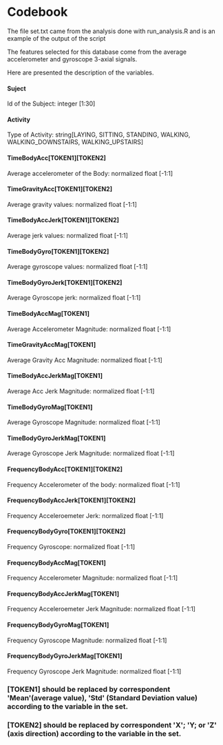 # Codebook

The file set.txt came from the analysis done with run_analysis.R and is an example of the output of the script

The features selected for this database come from the average accelerometer and gyroscope 3-axial signals.

Here are presented the description of the variables.

#### Suject
Id of the Subject: integer [1:30]
#### Activity
Type of Activity: string[LAYING, SITTING, STANDING, WALKING, WALKING_DOWNSTAIRS, WALKING_UPSTAIRS]
#### TimeBodyAcc[TOKEN1][TOKEN2]
Average accelerometer of the Body: normalized float [-1:1]
#### TimeGravityAcc[TOKEN1][TOKEN2]
Average gravity values: normalized float [-1:1]
#### TimeBodyAccJerk[TOKEN1][TOKEN2]
Average jerk values: normalized float [-1:1]
#### TimeBodyGyro[TOKEN1][TOKEN2]
Average gyroscope values: normalized float [-1:1]
#### TimeBodyGyroJerk[TOKEN1][TOKEN2]
Average Gyroscope jerk: normalized float [-1:1]
#### TimeBodyAccMag[TOKEN1]
Average Accelerometer Magnitude: normalized float [-1:1]
#### TimeGravityAccMag[TOKEN1]
Average Gravity Acc Magnitude: normalized float [-1:1]
#### TimeBodyAccJerkMag[TOKEN1]
Average Acc Jerk Magnitude: normalized float [-1:1]
#### TimeBodyGyroMag[TOKEN1]
Average Gyroscope Magnitude: normalized float [-1:1]
#### TimeBodyGyroJerkMag[TOKEN1]
Average Gyroscope Jerk Magnitude: normalized float [-1:1]
#### FrequencyBodyAcc[TOKEN1][TOKEN2]
Frequency Accelerometer of the body: normalized float [-1:1]
#### FrequencyBodyAccJerk[TOKEN1][TOKEN2]
Frequency Acceleroemeter Jerk: normalized float [-1:1]
#### FrequencyBodyGyro[TOKEN1][TOKEN2]
Frequency Gyroscope: normalized float [-1:1]
#### FrequencyBodyAccMag[TOKEN1]
Frequency Accelerometer Magnitude: normalized float [-1:1]
#### FrequencyBodyAccJerkMag[TOKEN1]
Frequency Acceleroemeter Jerk Magnitude: normalized float [-1:1]
#### FrequencyBodyGyroMag[TOKEN1]
Frequency Gyroscope Magnitude: normalized float [-1:1]
#### FrequencyBodyGyroJerkMag[TOKEN1]
Frequency Gyroscope Jerk Magnitude: normalized float [-1:1]

### [TOKEN1] should be replaced by correspondent 'Mean'(average value), 'Std' (Standard Deviation value) according to the variable in the set.


### [TOKEN2] should be replaced by correspondent 'X'; 'Y; or 'Z' (axis direction) according to the variable in the set.

